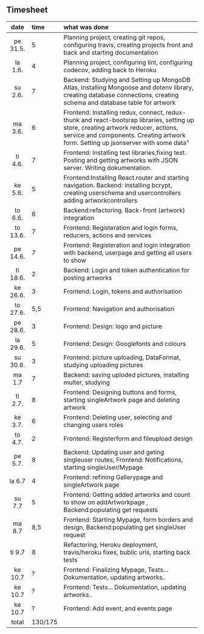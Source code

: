 ## Timesheet

| date  | time | what was done  |
| :----:|:-----| :-----|
| pe 31.5. | 5    | Planning project, creating git repos, configuring travis, creating projects front and back and starting documentation 
| la 1.6.  | 4    | Planning project, configuring lint, configuring codecov, adding back to Heroku |
| su 2.6.  | 7    | Backend: Studying and Setting up MongoDB Atlas, installing Mongoose and dotenv library, creating database connections, creating schema and database table for artwork |
| ma 3.6.  | 6    | Frontend: Installing redux, connect, redux-thunk and react-bootsrap libraries, setting up store, creating artwork reducer, actions, service and components. Creating artwork form. Setting up jsonserver with some data" |
| ti 4.6.  | 7    | Frontend: Installing test libraries,fixing test. Posting and getting artworks with JSON server. Writing dokumentation.|
| ke 5.6.  | 5    | Frontend:Installing React.router and starting navigation. Backend: installing bcrypt, creating userschema and usercontrollers adding artworkcontrollers|
| to 6.6.  | 6    | Backend:refactoring. Back-front (artwork) integration |
| to 13.6. | 7    | Frontend: Registeration and login forms, reducers, actions and services|
| pe 14.6. | 7    | Frontend: Registeration and login integration with backend, userpage and getting all users to show |
| ti 18.6. | 2    | Backend: Login and token authentication for posting artworks |
| ke 26.6. | 3    | Frontend: Login, tokens and authorisation |
| to 27.6. | 5,5  | Frontend: Navigation and authorisation |
| pe 28.6. | 3    | Frontend: Design: logo and picture |
| la 29.6. | 5    | Frontend: Design: Googlefonts and colours |
| su 30.6. | 3    | Frontend: picture uploading, DataFormat, studying uploading pictures |
| ma 1.7   | 7    | Backend: saving uploded pictures, installing multer, studying |
| ti 2.7.  | 8    | Frontend: Designing buttons and forms, starting singleArtwork page and deleting artwork |
| ke 3.7.  | 6    | Frontend: Deleting user, selecting and changing users roles |
| to 4.7.  | 2    | Frontend: Registerform and fileupload design |
| pe 5.7.  | 8    | Backend: Updating user and geting singleuser routes, Frontend: Notifications, starting singleUser/Mypage |
| la 6.7   | 4    | Frontend: refining Gallerypage and singleArtwork page |
| su 7.7   | 5    | Frontend: Getting added artworks and count to show on addArtworkpage , Backend:populating get requests |
| ma 8.7   | 8,5  | Frontend: Starting Mypage, form borders and design, Backend:populating get singleUser request |
| ti 9.7   | 8    | Refactoring, Heroku deployment, travis/heroku fixes,  bublic urls, starting back tests|
| ke 10.7  |  ?   | Frontend: Finalizing Mypage, Tests... Dokumentation, updating artworks.. |
| ke 10.7  |  ?   | Frontend:  Tests... Dokumentation, updating artworks.. |
| ke 10.7  |  ?   | Frontend: Add event, and events page |
| total |  130/175  |  


 
